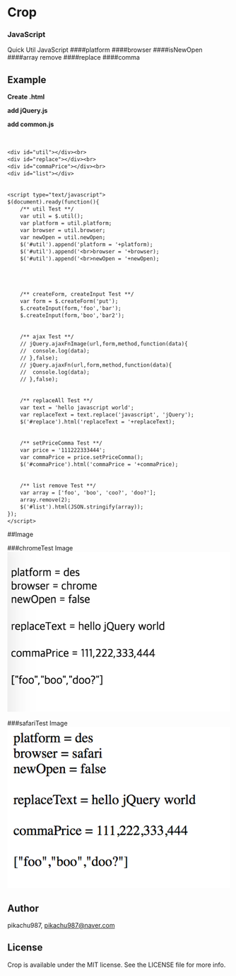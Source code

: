 # Crop
### JavaScript

Quick Util JavaScript
####platform
####browser
####isNewOpen
####array remove
####replace
####comma


## Example

**Create .html**

**add jQuery.js**

**add common.js**

~~~~


<div id="util"></div><br>
<div id="replace"></div><br>
<div id="commaPrice"></div><br>
<div id="list"></div>


<script type="text/javascript">
$(document).ready(function(){
    /** util Test **/
    var util = $.util();
    var platform = util.platform;
    var browser = util.browser;
    var newOpen = util.newOpen;
    $('#util').append('platform = '+platform);
    $('#util').append('<br>browser = '+browser);
    $('#util').append('<br>newOpen = '+newOpen);




    /** createForm, createInput Test **/
    var form = $.createForm('put');
    $.createInput(form,'foo','bar');
    $.createInput(form,'boo','bar2');


    /** ajax Test **/
    // jQuery.ajaxFnImage(url,form,method,function(data){
    // 	console.log(data);
    // },false);
    // jQuery.ajaxFn(url,form,method,function(data){
    // 	console.log(data);
    // },false);


    /** replaceAll Test **/
    var text = 'hello javascript world';
    var replaceText = text.replace('javascript', 'jQuery');
    $('#replace').html('replaceText = '+replaceText);


    /** setPriceComma Test **/
    var price = '111222333444';
    var commaPrice = price.setPriceComma();
    $('#commaPrice').html('commaPrice = '+commaPrice);


    /** list remove Test **/
    var array = ['foo', 'boo', 'coo?', 'doo?'];
    array.remove(2);
    $('#list').html(JSON.stringify(array));
});
</script>
~~~~

##Image

###chromeTest Image
![Alt text](/exampleImages/chromeTest.png)

###safariTest Image
![Alt text](/exampleImages/safariTest.png)


## Author

pikachu987, pikachu987@naver.com

## License

Crop is available under the MIT license. See the LICENSE file for more info.
